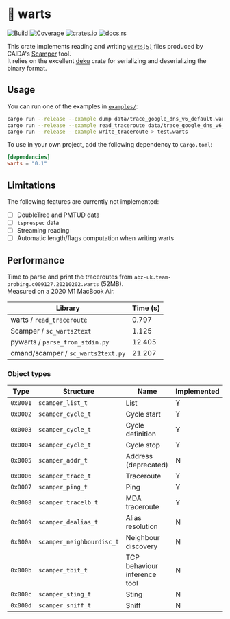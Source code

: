 # 💢 warts

[![Build](https://img.shields.io/github/workflow/status/dioptra-io/warts/Build)](https://github.com/dioptra-io/warts/actions/workflows/build.yml)
[![Coverage](https://img.shields.io/codecov/c/github/dioptra-io/warts)](https://app.codecov.io/gh/dioptra-io/warts)
[![crates.io](https://img.shields.io/crates/v/warts?logo=crates)](https://crates.io/crates/warts/)
[![docs.rs](https://img.shields.io/docsrs/warts)](https://docs.rs/warts/)

This crate implements reading and writing
[`warts(5)`](https://www.caida.org/catalog/software/scamper/man/warts.5.pdf)
files produced by CAIDA's [Scamper](https://www.caida.org/catalog/software/scamper/) tool.  
It relies on the excellent [deku](https://github.com/sharksforarms/deku) crate for serializing and deserializing the binary format.

## Usage

You can run one of the examples in [`examples/`](examples/):

```bash
cargo run --release --example dump data/trace_google_dns_v6_default.warts
cargo run --release --example read_traceroute data/trace_google_dns_v6_default.warts
cargo run --release --example write_traceroute > test.warts
```

To use in your own project, add the following dependency to `Cargo.toml`:
```toml
[dependencies]
warts = "0.1"
```

## Limitations

The following features are currently not implemented:

- [ ] DoubleTree and PMTUD data
- [ ] `tsprespec` data
- [ ] Streaming reading
- [ ] Automatic length/flags computation when writing warts

## Performance

Time to parse and print the traceroutes from `abz-uk.team-probing.c009127.20210202.warts` (52MB).  
Measured on a 2020 M1 MacBook Air.

| Library                            | Time (s)   |
|------------------------------------|------------|
| warts / `read_traceroute`          | 0.797      |
| Scamper / `sc_warts2text`          | 1.125      |
| pywarts / `parse_from_stdin.py`    | 12.405     |
| cmand/scamper / `sc_warts2text.py` | 21.207     |

### Object types

| Type     | Structure                 | Name                         | Implemented |
|----------|---------------------------|------------------------------|-------------|
| `0x0001` | `scamper_list_t`          | List                         | Y           |
| `0x0002` | `scamper_cycle_t`         | Cycle start                  | Y           |
| `0x0003` | `scamper_cycle_t`         | Cycle definition             | Y           |
| `0x0004` | `scamper_cycle_t`         | Cycle stop                   | Y           |
| `0x0005` | `scamper_addr_t`          | Address (deprecated)         | N           |
| `0x0006` | `scamper_trace_t`         | Traceroute                   | Y           |
| `0x0007` | `scamper_ping_t`          | Ping                         | Y           |
| `0x0008` | `scamper_tracelb_t`       | MDA traceroute               | Y           |
| `0x0009` | `scamper_dealias_t`       | Alias resolution             | N           |
| `0x000a` | `scamper_neighbourdisc_t` | Neighbour discovery          | N           |
| `0x000b` | `scamper_tbit_t`          | TCP behaviour inference tool | N           |
| `0x000c` | `scamper_sting_t`         | Sting                        | N           |
| `0x000d` | `scamper_sniff_t`         | Sniff                        | N           |
